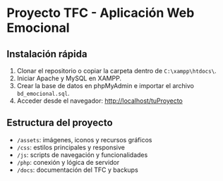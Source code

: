 # Proyecto TFC - Aplicación Web Emocional

## Instalación rápida
1. Clonar el repositorio o copiar la carpeta dentro de `C:\xampp\htdocs\`.
2. Iniciar Apache y MySQL en XAMPP.
3. Crear la base de datos en phpMyAdmin e importar el archivo `bd_emocional.sql`.
4. Acceder desde el navegador: [http://localhost/tuProyecto](http://localhost/tuProyecto)

## Estructura del proyecto
- `/assets`: imágenes, iconos y recursos gráficos  
- `/css`: estilos principales y responsive  
- `/js`: scripts de navegación y funcionalidades  
- `/php`: conexión y lógica de servidor  
- `/docs`: documentación del TFC y backups  
